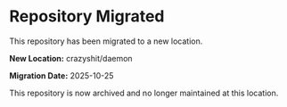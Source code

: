 # Repository Migrated

This repository has been migrated to a new location.

**New Location:** crazyshit/daemon

**Migration Date:** 2025-10-25

This repository is now archived and no longer maintained at this location.
